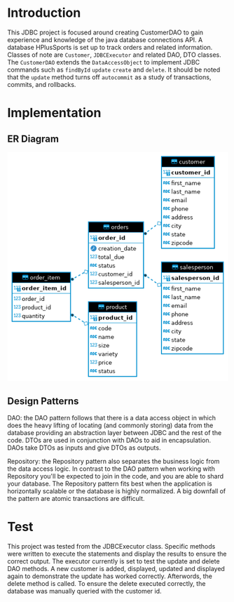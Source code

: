# Introduction
This JDBC project is focused around creating CustomerDAO to gain experience and knowledge of the java database connections API. 
A database HPlusSports is set up to track orders and related information. Classes of note are `Customer`, `JDBCExecutor`  and related DAO, DTO classes. 
The `CustomerDAO` extends the `DataAccessObject` to implement JDBC commands such as `findById` `update` `create` and `delete`. 
It should be noted that the `update` method turns off `autocommit` as a study of transactions, commits, and rollbacks.

# Implementation
## ER Diagram
![ER Diagram](./assets/HPlusSport_ERDiagram.png)

## Design Patterns

DAO: the DAO pattern follows that there is a data access object in which does the heavy lifting of locating (and commonly storing) data from the database providing an abstraction layer between JDBC and the rest of the code.
DTOs are used in conjunction with DAOs to aid in encapsulation. DAOs take DTOs as inputs and give DTOs as outputs.

Repository: the Repository pattern also separates the business logic from the data access logic. In contrast to the DAO pattern when working with Repository you'll be expected to join in the code, and you are able to shard your database. 
The Repository pattern fits best when the application is horizontally scalable or the database is highly normalized.
A big downfall of the pattern are atomic transactions are difficult. 


# Test
This project was tested from the JDBCExecutor class.  Specific methods were written to execute the statements and display the results to ensure the correct output. 
The executor currently is set to test the update and delete DAO methods.  A new customer is added, displayed, updated and displayed again to demonstrate the update has worked correctly. 
Afterwords, the delete method is called. To ensure the delete executed correctly, the database was manually queried with the customer id.
